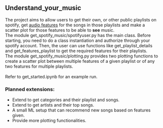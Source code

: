 ## Understand_your_music
The project aims to allow users to get their own, or other public playlists on spotify, get [audio features](https://developer.spotify.com/web-api/get-audio-features/ "List of features") for the songs in those playlists and make a scatter plot for those features to be able to **see** music. <br>
The module get_spotify_music/spotifyuser.py has the main class. Before starting, you need to do a class instantiation and authorize through your spotify account. Then, the user can use functions like get_playlist_details and get_features_playlist to get the required features for their playlists. <br>
The module get_spotify_music/plotting.py provides two plotting functions to create a scatter plot between multiple features of a given playlist or of any two features for multiple playlists. <br>
<br>
Refer to get_started.ipynb for an example run. 
### Planned extensions:
 - Extend to get categories and their playlist and songs.
 - Extend to get artists and their top songs.
 - A small ML setup that can recommend new songs based on features given.
 - Provide more plotting functionalities. 
